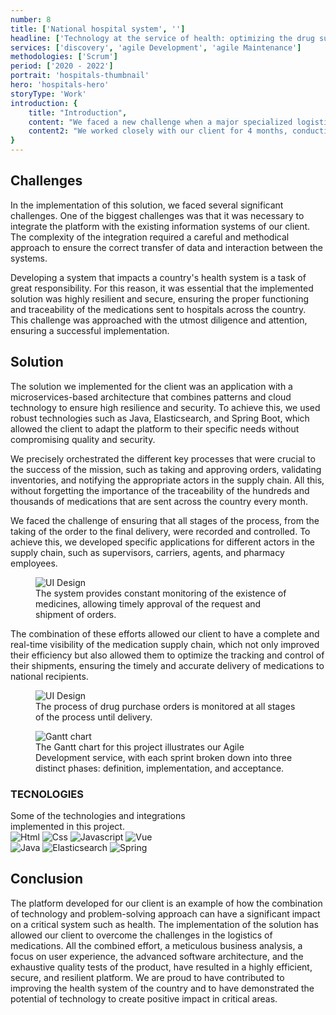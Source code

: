 ```yaml
---
number: 8
title: ['National hospital system', '']
headline: ['Technology at the service of health: optimizing the drug supply', 'chain at the national level.']
services: ['discovery', 'agile Development', 'agile Maintenance']
methodologies: ['Scrum']
period: ['2020 - 2022']
portrait: 'hospitals-thumbnail'
hero: 'hospitals-hero'
storyType: 'Work'
introduction: {
    title: "Introduction",
    content: "We faced a new challenge when a major specialized logistics company, recognized as the third largest in its field in Mexico, hired us to carry out a project to support them in the analysis and implementation of a system aimed at collecting orders from over 900 hospitals that make up the second largest government health network in the country.",
    content2: "We worked closely with our client for 4 months, conducting an extensive analysis and development of a solution that could be implemented immediately and maintained in an agile manner, allowing for both operational and customer needs to be satisfied."
}
---
```


<div>
    <h2>Challenges</h2>
    <p>In the implementation of this solution, we faced several significant challenges. One of the biggest challenges was that it was necessary to integrate the platform with the existing information systems of our client. The complexity of the integration required a careful and methodical approach to ensure the correct transfer of data and interaction between the systems.</p>
    <p>Developing a system that impacts a country's health system is a task of great responsibility. For this reason, it was essential that the implemented solution was highly resilient and secure, ensuring the proper functioning and traceability of the medications sent to hospitals across the country. This challenge was approached with the utmost diligence and attention, ensuring a successful implementation.</p>
</div>
<div>
    <h2>Solution</h2>
    <p>The solution we implemented for the client was an application with a microservices-based architecture that combines patterns and cloud technology to ensure high resilience and security. To achieve this, we used robust technologies such as Java, Elasticsearch, and Spring Boot, which allowed the client to adapt the platform to their specific needs without compromising quality and security.</p>
    <p>We precisely orchestrated the different key processes that were crucial to the success of the mission, such as taking and approving orders, validating inventories, and notifying the appropriate actors in the supply chain. All this, without forgetting the importance of the traceability of the hundreds and thousands of medications that are sent across the country every month.</p>
    <p>We faced the challenge of ensuring that all stages of the process, from the taking of the order to the final delivery, were recorded and controlled. To achieve this, we developed specific applications for different actors in the supply chain, such as supervisors, carriers, agents, and pharmacy employees.</p>
</div>
<div>
    <figure>
        <img src="/work/hospitals-figure1.jpg" alt="UI Design"/>
        <figcaption class="story_story__mainContent__caption__IQRnS">The system provides constant monitoring of the existence of medicines, allowing timely approval of the request and shipment of orders.</figcaption>
    </figure>    
</div>
<div>
    <p>The combination of these efforts allowed our client to have a complete and real-time visibility of the medication supply chain, which not only improved their efficiency but also allowed them to optimize the tracking and control of their shipments, ensuring the timely and accurate delivery of medications to national recipients.</p>
</div>
<div>
    <figure>
        <img src="/work/hospitals-figure2.jpg" alt="UI Design"/>
        <figcaption class="story_story__mainContent__caption__IQRnS">The process of drug purchase orders is monitored at all stages of the process until delivery.</figcaption>
    </figure>    
</div>
<div class="story_story__mainContent__gantt__TErEp">
    <figure>
        <img src="/work/project-chart-en--double.jpg" alt="Gantt chart"/>
        <figcaption class="story_story__mainContent__caption__IQRnS">The Gantt chart for this project illustrates our Agile Development service, with each sprint broken down into three distinct phases: definition, implementation, and acceptance.</figcaption>
    </figure>
</div>
<div class="story_story__mainContent__technologies__v5XXm">
    <div>
        <h3>TECNOLOGIES</h3>
        <span>Some of the technologies and integrations<br/>implemented in this project.</span>
    </div>   
    <div class="story_story__mainContent__technologies__images__6NSg5">
        <div>
            <img alt="Html" src="/technologies/html.svg"/>
            <img alt="Css" src="/technologies/css.svg"/>
            <img alt="Javascript" src="/technologies/javascript.svg"/>
            <img alt="Vue" src="/technologies/vue.svg"/>
        </div>
        <div>
            <img alt="Java" src="/technologies/java.svg"/>
            <img alt="Elasticsearch" src="/technologies/elasticsearch.svg"/>
            <img alt="Spring" src="/technologies/spring.svg"/>
        </div>
    </div>     
</div>
<div>
<h2>Conclusion</h2>
<p>The platform developed for our client is an example of how the combination of technology and problem-solving approach can have a significant impact on a critical system such as health. The implementation of the solution has allowed our client to overcome the challenges in the logistics of medications. All the combined effort, a meticulous business analysis, a focus on user experience, the advanced software architecture, and the exhaustive quality tests of the product, have resulted in a highly efficient, secure, and resilient platform. We are proud to have contributed to improving the health system of the country and to have demonstrated the potential of technology to create positive impact in critical areas.</p>
</div>